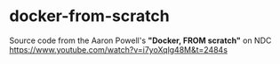# docker-from-scratch

Source code from the Aaron Powell's <b>"Docker, FROM scratch"</b> on NDC  
https://www.youtube.com/watch?v=i7yoXqlg48M&t=2484s
